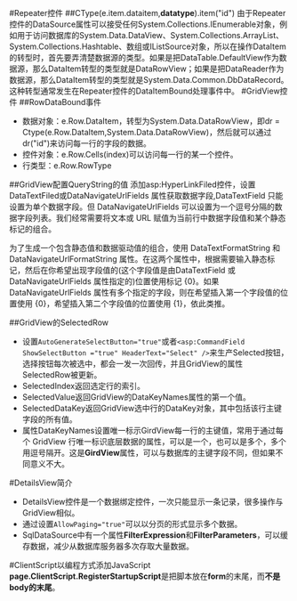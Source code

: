 #Repeater控件
##CType(e.item.dataitem,**datatype**).item("id")
由于Repeater控件的DataSource属性可以接受任何System.Collections.IEnumerable对象，例如用于访问数据库的System.Data.DataView、System.Collections.ArrayList、System.Collections.Hashtable、数组或IListSource对象，所以在操作DataItem的转型时，首先要弄清楚数据源的类型。如果是把DataTable.DefaultView作为数据源，那么DataItem转型的类型就是DataRowView；如果是把DataReader作为数据源，那么DataItem转型的类型就是System.Data.Common.DbDataRecord。这种转型通常发生在Repeater控件的DataItemBound处理事件中。
#GridView控件
##RowDataBound事件
* 数据对象：e.Row.DataItem，转型为System.Data.DataRowView，即dr = Ctype(e.Row.DataItem,System.Data.DataRowView)，然后就可以通过dr("id")来访问每一行的字段的数据。
* 控件对象：e.Row.Cells(index)可以访问每一行的某一个控件。
* 行类型：e.Row.RowType

##GridView配置QueryString的值
添加asp:HyperLinkFiled控件，设置DataTextFiled或DataNavigateUrlFields 属性获取数据字段,DataTextField 只能设置为单个数据字段。但 DataNavigateUrlFields 可以设置为一个逗号分隔的数据字段列表。我们经常需要将文本或 URL 赋值为当前行中数据字段值和某个静态标记的组合。

为了生成一个包含静态值和数据驱动值的组合，使用 DataTextFormatString 和 DataNavigateUrlFormatString 属性。在这两个属性中，根据需要输入静态标记，然后在你希望出现字段值的(这个字段值是由DataTextField 或 DataNavigateUrlFields 属性指定的)位置使用标记 {0}。如果 DataNavigateUrlFields 属性有多个指定的字段，则在希望插入第一个字段值的位置使用 {0}，希望插入第二个字段值的位置使用 {1}，依此类推。

##GridView的SelectedRow
* 设置`AutoGenerateSelectButton="true"`或者`<asp:CommandField ShowSelectButton ="true" HeaderText="Select" />`来生产Selected按钮，选择按钮每次被选中，都会一发一次回传，并且GridView的属性SelectedRow被更新。
* SelectedIndex返回选定行的索引。
* SelectedValue返回GridView的DataKeyNames属性的第一个值。
* SelectedDataKey返回GridView选中行的DataKey对象，其中包括该行主键字段的所有值。
* 属性DataKeyNames设置唯一标示GirdView每一行的主键值，常用于通过每个 GridView 行唯一标识底层数据的属性，可以是一个，也可以是多个，多个用逗号隔开。这是**GirdView**属性，可以与数据库的主键字段不同，但如果不同意义不大。

#DetailsView简介
* DetailsView控件是一个数据绑定控件，一次只能显示一条记录，很多操作与GridView相似。
* 通过设置`AllowPaging="true"`可以以分页的形式显示多个数据。
* SqlDataSource中有一个属性**FilterExpression**和**FilterParameters**，可以缓存数据，减少从数据库服务器多次存取大量数据。

#ClientScript以编程方式添加JavaScript
**page.ClientScript.RegisterStartupScript**是把脚本放在**form**的末尾，而**不是body的末尾**。
